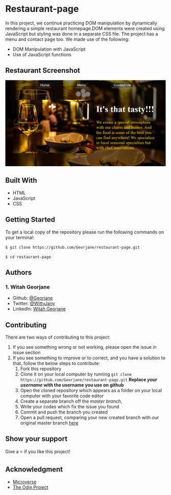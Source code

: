 # Restaurant-page
In this project, we continue practicing DOM manipulation by dynamically rendering a simple restaurant homepage.DOM elements were created using JavaScript but styling was done in a separate CSS file.
The project has a menu and contact page too.
We made use of the following:

- DOM Manipulation with JavaScript
- Use of JavaScript functions

## Restaurant Screenshot
![](assets/screenshot.png)

## Built With
- HTML
- JavaScript
- CSS

## Getting Started
To get a local copy of the repository please run the following commands on your terminal:
```
$ git clone https://github.com/Georjane/restaurant-page.git
```
```
$ cd restaurant-page
```

## Authors

### 1. Witah Georjane
* Github: [@Georjane](https://github.com/Georjane)
* Twitter: [@WittyJany](https://twitter.com/WittyJany)
* LinkedIn: [Witah Georjane](https://www.linkedin.com/in/witah-georjane)

## Contributing
There are two ways of contributing to this project:

1. If you see something wrong or not working, please open the issue in issue section
2. If you see something to improve or to correct, and you have a solution to that, follow the below steps to contribute:
    1. Fork this repository
    2. Clone it on your local computer by running `git clone https://github.com/Georjane/restaurant-page.git` __Replace *your username* with the username you use on github__
    3. Open the cloned repository which appears as a folder on your local computer with your favorite code editor
    4. Create a separate branch off the *master branch*,
    5. Write your codes which fix the issue you found
    6. Commit and push the branch you created
    7. Open a pull request, comparing your new created branch with our original master branch [here](https://github.com/Georjane/restaurant-page/pulls)

## Show your support

Give a ⭐️ if you like this project!

## Acknowledgment
* [Microverse](https://www.microvese.org)
* [The Odin Project](https://www.theodinproject.com)
